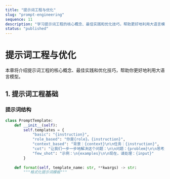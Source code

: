 ```yaml
---
title: "提示词工程与优化"
slug: "prompt-engineering"
sequence: 11
description: "学习提示词工程的核心概念、最佳实践和优化技巧，帮助更好地利用大语言模型"
status: "published"
---
```


# 提示词工程与优化

本章将介绍提示词工程的核心概念、最佳实践和优化技巧，帮助你更好地利用大语言模型。

## 1. 提示词工程基础

### 提示词结构
```python
class PromptTemplate:
    def __init__(self):
        self.templates = {
            "basic": "{instruction}",
            "role_based": "你是{role}。{instruction}",
            "context_based": "背景：{context}\n\n任务：{instruction}",
            "cot": "让我们一步一步地解决这个问题：\n\n问题：{problem}\n\n思考过程：",
            "few_shot": "示例：\n{examples}\n\n现在，请处理：{input}"
        }
    
    def format(self, template_name: str, **kwargs) -> str:
        """格式化提示词模板"""
